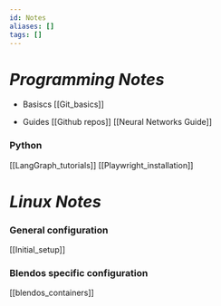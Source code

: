 ```yaml
---
id: Notes
aliases: []
tags: []
---
```


# _Programming Notes_

-  Basiscs
[[Git_basics]]

-  Guides
[[Github repos]]
[[Neural Networks Guide]]


### Python
[[LangGraph_tutorials]]
[[Playwright_installation]]


# _Linux Notes_

### General configuration
[[Initial_setup]]

### Blendos specific configuration
[[blendos_containers]]

